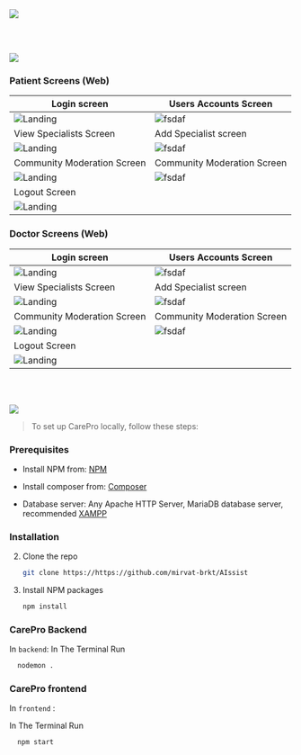 <img src="./readme/assets/Titles/title1.svg"/>

<br><br> 

<!-- Implementation -->
<img src="./readme/assets/Titles/title4.svg"/>


### Patient Screens (Web)
| Login screen  | Users Accounts Screen |
| ---| ---| 
| ![Landing](./readme/assets/Implementation/Admin1.jpg) | ![fsdaf](./readme/assets/Implementation/Admin2.jpg) |
|  View Specialists Screen |Add Specialist screen  |
| ![Landing](./readme/assets/Implementation/Admin3.jpg) | ![fsdaf](./readme/assets/Implementation/Admin4.jpg) |
| Community Moderation Screen | Community Moderation Screen |
| ![Landing](./readme/assets/Implementation/Admin5.jpg) | ![fsdaf](./readme/assets/Implementation/Admin6.jpg) |
| Logout Screen  
| ![Landing](./readme/assets/Implementation/Admin7.jpg)  
### Doctor Screens (Web)
| Login screen  | Users Accounts Screen |
| ---| ---| 
| ![Landing](./readme/assets/Implementation/Admin1.jpg) | ![fsdaf](./readme/assets/Implementation/Admin2.jpg) |
|  View Specialists Screen |Add Specialist screen  |
| ![Landing](./readme/assets/Implementation/Admin3.jpg) | ![fsdaf](./readme/assets/Implementation/Admin4.jpg) |
| Community Moderation Screen | Community Moderation Screen |
| ![Landing](./readme/assets/Implementation/Admin5.jpg) | ![fsdaf](./readme/assets/Implementation/Admin6.jpg) |
| Logout Screen  
| ![Landing](./readme/assets/Implementation/Admin7.jpg) 


<br><br>

<!-- How to run -->
<img src="./readme/assets/Titles/title6.svg"/>

> To set up CarePro locally, follow these steps:

### Prerequisites

- Install NPM from: [NPM](https://nodejs.org/en/download)

- Install composer from: [Composer](https://getcomposer.org/download)

- Database server: Any Apache HTTP Server, MariaDB database server, recommended [XAMPP](https://www.apachefriends.org)

### Installation
2. Clone the repo
   ```sh
   git clone https://https://github.com/mirvat-brkt/AIssist
   ```
3. Install NPM packages
   ```sh
   npm install
   ```
### CarePro Backend 

In `backend`:
In The Terminal Run 

   ```sh
     nodemon .
   ```

### CarePro frontend

In `frontend` :

In The Terminal Run 

   ```sh
     npm start
   ```
<br> 

